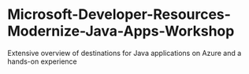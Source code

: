 # Microsoft-Developer-Resources-Modernize-Java-Apps-Workshop
Extensive overview of destinations for Java applications on Azure and a hands-on experience
